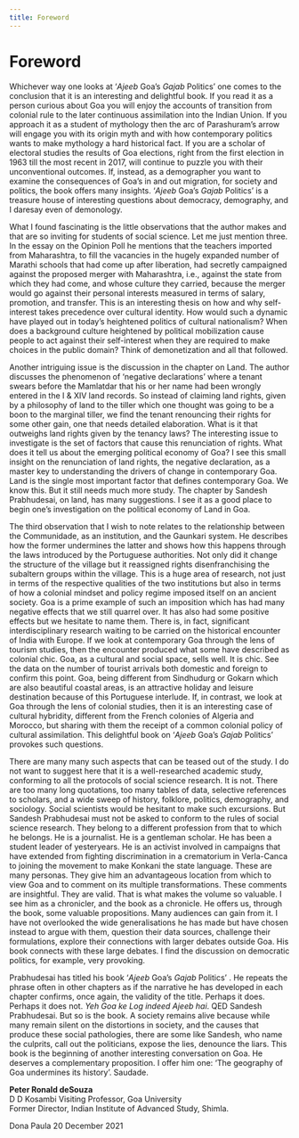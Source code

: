 ```yaml
--- 
title: Foreword
---
```

# Foreword

Whichever way one looks at ‘*Ajeeb* Goa’s *Gajab* Politics’ one comes to
the conclusion that it is an interesting and delightful book. If you
read it as a person curious about Goa you will enjoy the accounts of
transition from colonial rule to the later continuous assimilation
into the Indian Union. If you approach it as a student of mythology
then the arc of Parashuram’s arrow will engage you with its origin
myth and with how contemporary politics wants to make mythology a hard
historical fact. If you are a scholar of electoral studies the results
of Goa elections, right from the first election in 1963 till the most
recent in 2017, will continue to puzzle you with their unconventional
outcomes. If, instead, as a demographer you want to examine the
consequences of Goa’s in and out migration, for society and politics,
the book offers many insights. ‘*Ajeeb* Goa’s *Gajab* Politics’ is a
treasure house of interesting questions about democracy, demography,
and I daresay even of demonology.

What I found fascinating is the little observations that the author
makes and that are so inviting for students of social science.  Let me
just mention three. In the essay on the Opinion Poll he mentions that
the teachers imported from Maharashtra, to fill the vacancies in the
hugely expanded number of Marathi schools that had come up after
liberation, had secretly campaigned against the proposed merger with
Maharashtra, i.e., against the state from which they had come, and
whose culture they carried, because the merger would go against their
personal interests measured in terms of salary, promotion, and
transfer. This is an interesting thesis on how and why self-interest
takes precedence over cultural identity. How would such a dynamic have
played out in today’s heightened politics of cultural nationalism?
When does a background culture heightened by political mobilization
cause people to act against their self-interest when they are required
to make choices in the public domain? Think of demonetization and all
that followed.

Another intriguing issue is the discussion in the chapter on Land. The
author discusses the phenomenon of ‘negative declarations’ where a
tenant swears before the Mamlatdar that his or her name had been
wrongly entered in the I & XIV land records. So instead of claiming
land rights, given by a philosophy of land to the tiller which one
thought was going to be a boon to the marginal tiller, we find the
tenant renouncing their rights for some other gain, one that needs
detailed elaboration. What is it that outweighs land rights given by
the tenancy laws? The interesting issue to investigate is the set of
factors that cause this renunciation of rights. What does it tell us
about the emerging political economy of Goa? I see this small insight
on the renunciation of land rights, the negative declaration, as a
master key to understanding the drivers of change in contemporary
Goa. Land is the single most important factor that defines
contemporary Goa. We know this. But it still needs much more
study. The chapter by Sandesh Prabhudesai, on land, has many
suggestions. I see it as a good place to begin one’s investigation on
the political economy of Land in Goa.

The third observation that I wish to note relates to the relationship
between the Communidade, as an institution, and the Gaunkari
system. He describes how the former undermines the latter and shows
how this happens through the laws introduced by the Portuguese
authorities. Not only did it change the structure of the village but
it reassigned rights disenfranchising the subaltern groups within the
village. This is a huge area of research, not just in terms of the
respective qualities of the two institutions but also in terms of how
a colonial mindset and policy regime imposed itself on an ancient
society. Goa is a prime example of such an imposition which has had
many negative effects that we still quarrel over. It has also had some
positive effects but we hesitate to name them. There is, in fact,
significant interdisciplinary research waiting to be carried on the
historical encounter of India with Europe. If we look at contemporary
Goa through the lens of tourism studies, then the encounter produced
what some have described as colonial chic. Goa, as a cultural and
social space, sells well. It is chic. See the data on the number of
tourist arrivals both domestic and foreign to confirm this point. Goa,
being different from Sindhudurg or Gokarn which are also beautiful
coastal areas, is an attractive holiday and leisure destination
because of this Portuguese interlude. If, in contrast, we look at Goa
through the lens of colonial studies, then it is an interesting case
of cultural hybridity, different from the French colonies of Algeria
and Morocco, but sharing with them the receipt of a common colonial
policy of cultural assimilation. This delightful book on ‘*Ajeeb* Goa’s
*Gajab* Politics’ provokes such questions.

There are many many such aspects that can be teased out of the
study. I do not want to suggest here that it is a well-researched
academic study, conforming to all the protocols of social science
research. It is not. There are too many long quotations, too many
tables of data, selective references to scholars, and a wide sweep of
history, folklore, politics, demography, and sociology. Social
scientists would be hesitant to make such excursions. But Sandesh
Prabhudesai must not be asked to conform to the rules of social
science research. They belong to a different profession from that to
which he belongs. He is a journalist. He is a gentleman scholar. He
has been a student leader of yesteryears. He is an activist involved
in campaigns that have extended from fighting discrimination in a
crematorium in Verla-Canca to joining the movement to make Konkani the
state language. These are many personas. They give him an advantageous
location from which to view Goa and to comment on its multiple
transformations.  These comments are insightful. They are valid. That
is what makes the volume so valuable. I see him as a chronicler, and
the book as a chronicle. He offers us, through the book, some valuable
propositions. Many audiences can gain from it. I have not overlooked
the wide generalisations he has made but have chosen instead to argue
with them, question their data sources, challenge their formulations,
explore their connections with larger debates outside Goa. His book
connects with these large debates. I find the discussion on democratic
politics, for example, very provoking.

Prabhudesai has titled his book ‘*Ajeeb* Goa’s *Gajab* Politics’ .  He
repeats the phrase often in other chapters as if the narrative he has
developed in each chapter confirms, once again, the validity of the
title. Perhaps it does. Perhaps it does not. *Yeh Goa ke Log indeed
Ajeeb hai*. QED Sandesh Prabhudesai. But so is the book.  A society
remains alive because while many remain silent on the distortions in
society, and the causes that produce these social pathologies, there
are some like Sandesh, who name the culprits, call out the
politicians, expose the lies, denounce the liars. This book is the
beginning of another interesting conversation on Goa.  He deserves a
complementary proposition. I offer him one: ‘The geography of Goa
undermines its history’. Saudade.

**Peter Ronald deSouza**  
D D Kosambi Visiting Professor, Goa University  
Former Director, Indian Institute of Advanced Study, Shimla.

Dona Paula
20 December 2021
